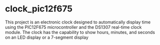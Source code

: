 # clock_pic12f675
This project is an electronic clock designed to automatically display time using the PIC12F675 microcontroller and the DS1307 real-time clock module. The clock has the capability to show hours, minutes, and seconds on an LED display or a 7-segment display
